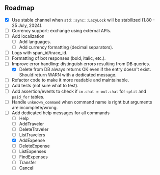 
## Roadmap

- [x] Use stable channel when `std::sync::LazyLock` will be stabilized (1.80 - 25 July, 2024).
- [ ] Currency support: exchange using external APIs.
- [ ] Add localization
  - [ ] Add languages.
  - [ ] Add currency formatting (decimal separators).
- [ ] Logs with span_id/trace_id.
- [ ] Formatting of bot responses (bold, italic, etc.).
- [ ] Improve error handling: distinguish errors resulting from DB queries.
  - [x] Delete from DB always returns OK even if the entry doesn't exist. Should return WARN with a dedicated message.
- [ ] Refactor code to make it more readable and maintainable.
- [ ] Add tests (not sure what to test).
- [ ] Add assertion/events to check if `in.chat = out.chat` for `split` and `paid_for` tables.
- [ ] Handle `unknown_command` when command name is right but arguments are incomplete/wrong.
- [ ] Add dedicated help messages for all commands
  - [ ] Help
  - [ ] AddTraveler
  - [ ] DeleteTraveler
  - [ ] ListTravelers
  - [x] AddExpense
  - [ ] DeleteExpense
  - [ ] ListExpenses
  - [ ] FindExpenses
  - [ ] Transfer
  - [ ] Cancel
